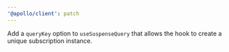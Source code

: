 ```yaml
---
'@apollo/client': patch
---
```


Add a `queryKey` option to `useSuspenseQuery` that allows the hook to create a unique subscription instance.
